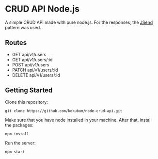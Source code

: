 # CRUD API Node.js

A simple CRUD API made with pure node.js. For the responses, the [JSend](https://github.com/omniti-labs/jsend) pattern was used.

## Routes

- GET api/v1/users 
- GET api/v1/users/:id
- POST api/v1/users
- PATCH api/v1/users/:id
- DELETE api/v1/users/:id

## Getting Started

Clone this repository:
```
git clone https://github.com/kokubum/node-crud-api.git
```
Make sure that you have node installed in your machine. After that, install the packages:
```
npm install
```
Run the server:
```
npm start
```

